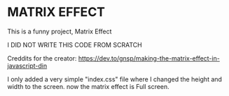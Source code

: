 # MATRIX EFFECT

This is a funny project, Matrix Effect

  I DID NOT WRITE THIS CODE FROM SCRATCH

Creddits for the creator: https://dev.to/gnsp/making-the-matrix-effect-in-javascript-din

I only added a very simple "index.css" file where I changed the height and width to the screen. now the matrix effect is Full screen.